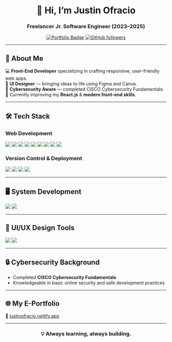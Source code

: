<!-- Modern GitHub Profile README -->

<h1 align="center">👋 Hi, I’m Justin Ofracio</h1>
<h3 align="center">Freelancer Jr. Software Engineer (2023–2025)</h3>

<p align="center">
  <a href="https://justinofracio.netlify.app/"><img src="https://img.shields.io/badge/🌐%20My%20Portfolio-Visit-blue?style=for-the-badge" alt="Portfolio Badge"></a>
  <a href="https://github.com/yourgithubusername"><img src="https://img.shields.io/github/followers/yourgithubusername?label=Follow&style=for-the-badge" alt="GitHub followers"></a>
</p>

---

## 🚀 About Me  
💻 **Front-End Developer** specializing in crafting responsive, user-friendly web apps.  
🎨 **UI Designer** — bringing ideas to life using Figma and Canva.  
🔐 **Cybersecurity Aware** — completed CISCO Cybersecurity Fundamentals.  
🌱 Currently improving my **React.js** & **modern front-end skills**.  

---

## 🛠️ Tech Stack  

### **Web Development**  
<p>
  <img src="https://img.shields.io/badge/HTML5-E34F26?style=for-the-badge&logo=html5&logoColor=white"/>
  <img src="https://img.shields.io/badge/CSS3-1572B6?style=for-the-badge&logo=css3&logoColor=white"/>
  <img src="https://img.shields.io/badge/JavaScript-F7DF1E?style=for-the-badge&logo=javascript&logoColor=black"/>
  <img src="https://img.shields.io/badge/Tailwind_CSS-38B2AC?style=for-the-badge&logo=tailwind-css&logoColor=white"/>
  <img src="https://img.shields.io/badge/React-20232A?style=for-the-badge&logo=react&logoColor=61DAFB"/>
  <img src="https://img.shields.io/badge/Bootstrap-563D7C?style=for-the-badge&logo=bootstrap&logoColor=white"/>
  <img src="https://img.shields.io/badge/Node.js-43853D?style=for-the-badge&logo=node.js&logoColor=white"/>
  <img src="https://img.shields.io/badge/PHP-777BB4?style=for-the-badge&logo=php&logoColor=white"/>
  <img src="https://img.shields.io/badge/MySQL-4479A1?style=for-the-badge&logo=mysql&logoColor=white"/>
</p>

### **Version Control & Deployment**  
<p>
  <img src="https://img.shields.io/badge/Git-F05032?style=for-the-badge&logo=git&logoColor=white"/>
  <img src="https://img.shields.io/badge/GitHub-181717?style=for-the-badge&logo=github&logoColor=white"/>
  <img src="https://img.shields.io/badge/Vercel-000000?style=for-the-badge&logo=vercel&logoColor=white"/>
  <img src="https://img.shields.io/badge/Netlify-00C7B7?style=for-the-badge&logo=netlify&logoColor=white"/>
</p>

---

## 🖥️ System Development  
<p>
  <img src="https://img.shields.io/badge/Java-007396?style=for-the-badge&logo=java&logoColor=white"/>
  <img src="https://img.shields.io/badge/Python-3776AB?style=for-the-badge&logo=python&logoColor=white"/>
</p>

---

## 🎨 UI/UX Design Tools  
<p>
  <img src="https://img.shields.io/badge/Figma-F24E1E?style=for-the-badge&logo=figma&logoColor=white"/>
  <img src="https://img.shields.io/badge/Canva-00C4CC?style=for-the-badge&logo=canva&logoColor=white"/>
</p>

---

## 🔒 Cybersecurity Background  
- Completed **CISCO Cybersecurity Fundamentals**  
- Knowledgeable in basic online security and safe development practices  

---

## 🌐 My E-Portfolio  
📎 [justinofracio.netlify.app](https://justinofracio.netlify.app/)

---

<h3 align="center">💡 Always learning, always building.</h3>
